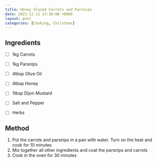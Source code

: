 ```yaml
---
title: Honey Glazed Carrots and Parsnips
date: 2023-12-12 13:30:00 +0000
layout: post
categories: [Cooking, Christmas]
---
```

## Ingredients
- [ ] 1kg Carrots
- [ ] 1kg Parsnips
- [ ] 4tbsp Olive Oil
- [ ] 4tbsp Honey
- [ ] 1tbsp Dijon Mustard
- [ ] Salt and Pepper
- [ ] Herbs


## Method

1. Put the carrots and parsnips in a pan with water. Turn on the heat and cook for 10 minutes
2. Mix together all other ingredients and coat the parsnips and carrots
3. Cook in the oven for 30 minutes  
